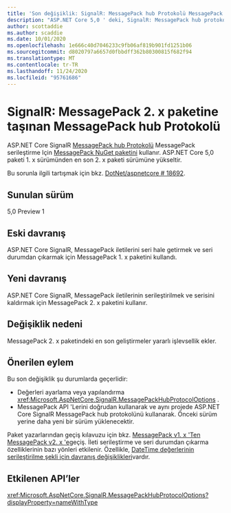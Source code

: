 ```yaml
---
title: 'Son değişiklik: SignalR: MessagePack hub Protokolü MessagePack 2. x paketine taşındı'
description: "ASP.NET Core 5,0 ' deki, SignalR: MessagePack hub protokolünü MessagePack 2. x paketine taşınan Son değişiklik hakkında bilgi edinin"
author: scottaddie
ms.author: scaddie
ms.date: 10/01/2020
ms.openlocfilehash: 1e666c40d7046233c9fb06af819b901fd1251b06
ms.sourcegitcommit: d8020797a6657d0fbbdff362b80300815f682f94
ms.translationtype: MT
ms.contentlocale: tr-TR
ms.lasthandoff: 11/24/2020
ms.locfileid: "95761686"
---
```

# <a name="signalr-messagepack-hub-protocol-moved-to-messagepack-2x-package"></a>SignalR: MessagePack 2. x paketine taşınan MessagePack hub Protokolü

ASP.NET Core SignalR [MessagePack hub Protokolü](/aspnet/core/signalr/messagepackhubprotocol) MessagePack serileştirme Için [MessagePack NuGet paketini](https://www.nuget.org/packages/MessagePack) kullanır. ASP.NET Core 5,0 paketi 1. x sürümünden en son 2. x paketi sürümüne yükseltir.

Bu sorunla ilgili tartışmak için bkz. [DotNet/aspnetcore # 18692](https://github.com/dotnet/aspnetcore/issues/18692).

## <a name="version-introduced"></a>Sunulan sürüm

5,0 Preview 1

## <a name="old-behavior"></a>Eski davranış

ASP.NET Core SignalR, MessagePack iletilerini seri hale getirmek ve seri durumdan çıkarmak için MessagePack 1. x paketini kullandı.

## <a name="new-behavior"></a>Yeni davranış

ASP.NET Core SignalR, MessagePack iletilerinin serileştirilmek ve serisini kaldırmak için MessagePack 2. x paketini kullanır.

## <a name="reason-for-change"></a>Değişiklik nedeni

MessagePack 2. x paketindeki en son geliştirmeler yararlı işlevsellik ekler.

## <a name="recommended-action"></a>Önerilen eylem

Bu son değişiklik şu durumlarda geçerlidir:

* Değerleri ayarlama veya yapılandırma <xref:Microsoft.AspNetCore.SignalR.MessagePackHubProtocolOptions> .
* MessagePack API 'Lerini doğrudan kullanarak ve aynı projede ASP.NET Core SignalR MessagePack hub protokolünü kullanarak. Önceki sürüm yerine daha yeni bir sürüm yüklenecektir.

Paket yazarlarından geçiş kılavuzu için bkz. [MessagePack v1. x 'Ten MessagePack v2. x 'e](https://github.com/neuecc/MessagePack-CSharp/blob/master/doc/migration.md)geçiş. İleti serileştirme ve seri durumdan çıkarma özelliklerinin bazı yönleri etkilenir. Özellikle, [DateTime değerlerinin serileştirilme şekli için davranış değişiklikleri](https://github.com/neuecc/MessagePack-CSharp/blob/master/doc/migration.md#behavioral-changes)vardır.

## <a name="affected-apis"></a>Etkilenen API’ler

<xref:Microsoft.AspNetCore.SignalR.MessagePackHubProtocolOptions?displayProperty=nameWithType>

<!--

### Category

ASP.NET Core

### Affected APIs

`T:Microsoft.AspNetCore.SignalR.MessagePackHubProtocolOptions`

-->
